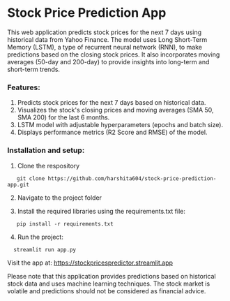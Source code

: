 # Stock Price Prediction App

This web application predicts stock prices for the next 7 days using historical data from Yahoo Finance. The model uses Long Short-Term Memory (LSTM), a type of recurrent neural network (RNN), to make predictions based on the closing stock prices. It also incorporates moving averages (50-day and 200-day) to provide insights into long-term and short-term trends.


### Features:
 1) Predicts stock prices for the next 7 days based on historical data.
 2) Visualizes the stock's closing prices and moving averages (SMA 50, SMA 200) for the last 6 months.
 3) LSTM model with adjustable hyperparameters (epochs and batch size).
 4) Displays performance metrics (R2 Score and RMSE) of the model.

### Installation and setup:
1) Clone the respository
 ```
    git clone https://github.com/harshita604/stock-price-prediction-app.git
  ````

2) Navigate to the project folder
   
4) Install the required libraries using the requirements.txt file:
```
   pip install -r requirements.txt
```
4) Run the project:
 ```
   streamlit run app.py
  ```

Visit the app at: https://stockpricespredictor.streamlit.app

Please note that this application provides predictions based on historical stock data and uses machine learning techniques. The stock market is volatile and predictions should not be considered as financial advice.
